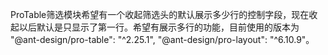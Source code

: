 ProTable筛选模块希望有一个收起筛选头的默认展示多少行的控制字段，现在收起以后默认是只显示了第一行。希望有展示多行的功能，目前使用的版本为 "@ant-design/pro-table": "^2.25.1", "@ant-design/pro-layout": "^6.10.9"。
